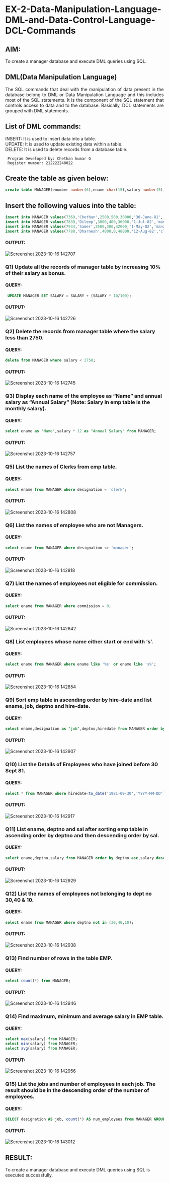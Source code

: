 # EX-2-Data-Manipulation-Language-DML-and-Data-Control-Language-DCL-Commands
## AIM:
To create a manager database and execute DML queries using SQL.


## DML(Data Manipulation Language)
<div align="justify">
The SQL commands that deal with the manipulation of data present in the database belong to DML or Data Manipulation Language and this includes most of the SQL statements. It is the component of the SQL statement that controls access to data and to the database. Basically, DCL statements are grouped with DML statements.
</div>

## List of DML commands: 
<div align="justify">
INSERT: It is used to insert data into a table.<br>
UPDATE: It is used to update existing data within a table.<br>
DELETE: It is used to delete records from a database table.<br>
</div>

```
 Program Developed by: Chethan kumar G
 Register number: 212222240022
```

## Create the table as given below:
```sql
create table MANAGER(enumber number(6),ename char(15),salary number(5),commission number(4),annualsalary number(7),Hiredate date,designation char(10),deptno number(2),reporting char(10));
```
## Insert the following values into the table:
```sql
insert into MANAGER values(7369,'Chethan',2500,500,30000,'30-June-81','clerk',10,'John');
insert into MANAGER values(7839,'Dileep',3000,400,36000,'1-Jul-82','manager',null,'James');
insert into MANAGER values(7934,'Samer',3500,300,42000,'1-May-82','manager',30,NULL);
insert into MANAGER values(7788,'Dharnesh',4000,0,48000,'12-Aug-82','clerk',50,'Bond');
```
#### OUTPUT:
![Screenshot 2023-10-16 142707](https://github.com/Gchethankumar/EX-2-Data-Manipulation-Language-DML-and-Data-Control-Language-DCL-Commands/assets/118348224/96527452-f570-468c-9400-9fcbdf2caae2)

### Q1) Update all the records of manager table by increasing 10% of their salary as bonus.
#### QUERY:
```sql
 UPDATE MANAGER SET SALARY = SALARY + (SALARY * 10/100);
```
#### OUTPUT:
![Screenshot 2023-10-16 142726](https://github.com/Gchethankumar/EX-2-Data-Manipulation-Language-DML-and-Data-Control-Language-DCL-Commands/assets/118348224/ef010bb3-f86d-416e-a0dd-312d535d9289)


### Q2) Delete the records from manager table where the salary less than 2750.
#### QUERY:
```sql
delete from MANAGER where salary < 2750;
```
#### OUTPUT:
![Screenshot 2023-10-16 142745](https://github.com/Gchethankumar/EX-2-Data-Manipulation-Language-DML-and-Data-Control-Language-DCL-Commands/assets/118348224/9418cca5-669f-499a-a9cc-e93439b1f719)


### Q3) Display each name of the employee as “Name” and annual salary as “Annual Salary” (Note: Salary in emp table is the monthly salary).
#### QUERY:
```sql
select ename as "Name",salary * 12 as "Annual Salary" from MANAGER;
```
#### OUTPUT:
![Screenshot 2023-10-16 142757](https://github.com/Gchethankumar/EX-2-Data-Manipulation-Language-DML-and-Data-Control-Language-DCL-Commands/assets/118348224/9b540323-b01c-4724-96d5-3ae86d6e155b)


### Q5)	List the names of Clerks from emp table.
#### QUERY:
```sql
select ename from MANAGER where designation = 'clerk';
```
#### OUTPUT:
![Screenshot 2023-10-16 142808](https://github.com/Gchethankumar/EX-2-Data-Manipulation-Language-DML-and-Data-Control-Language-DCL-Commands/assets/118348224/cce43251-f4f7-495e-9869-f9c6894f262f)


### Q6)	List the names of employee who are not Managers.
#### QUERY:
```sql
select ename from MANAGER where designation <> 'manager';
```
#### OUTPUT:
![Screenshot 2023-10-16 142818](https://github.com/Gchethankumar/EX-2-Data-Manipulation-Language-DML-and-Data-Control-Language-DCL-Commands/assets/118348224/13860e12-fd4e-4e13-ba46-c10a151f55c9)


### Q7)	List the names of employees not eligible for commission.
#### QUERY:
```sql
select ename from MANAGER where commission = 0;
```
#### OUTPUT:
![Screenshot 2023-10-16 142842](https://github.com/Gchethankumar/EX-2-Data-Manipulation-Language-DML-and-Data-Control-Language-DCL-Commands/assets/118348224/943999cf-1ef5-43f2-9e66-598584eade65)


### Q8)	List employees whose name either start or end with ‘s’.
#### QUERY:
```sql
select ename from MANAGER where ename like '%s' or ename like 's%';
```
#### OUTPUT:
![Screenshot 2023-10-16 142854](https://github.com/Gchethankumar/EX-2-Data-Manipulation-Language-DML-and-Data-Control-Language-DCL-Commands/assets/118348224/6591e54c-e119-434f-b5b5-e0f371c28d04)


### Q9) Sort emp table in ascending order by hire-date and list ename, job, deptno and hire-date.
#### QUERY:
```sql
select ename,designation as "job",deptno,hiredate from MANAGER order by hiredate asc;
```
#### OUTPUT:
![Screenshot 2023-10-16 142907](https://github.com/Gchethankumar/EX-2-Data-Manipulation-Language-DML-and-Data-Control-Language-DCL-Commands/assets/118348224/163bdd2b-bd16-4754-aa04-9e543ab5a3e8)


### Q10) List the Details of Employees who have joined before 30 Sept 81.
#### QUERY:
```sql
select * from MANAGER where hiredate<to_date('1981-09-30','YYYY-MM-DD')
```
#### OUTPUT:
![Screenshot 2023-10-16 142917](https://github.com/Gchethankumar/EX-2-Data-Manipulation-Language-DML-and-Data-Control-Language-DCL-Commands/assets/118348224/7d57fbef-c4f2-46f9-8812-d7f06c46500b)

### Q11)	List ename, deptno and sal after sorting emp table in ascending order by deptno and then descending order by sal.
#### QUERY:
```sql
select ename,deptno,salary from MANAGER order by deptno asc,salary desc;
```
#### OUTPUT:
![Screenshot 2023-10-16 142929](https://github.com/Gchethankumar/EX-2-Data-Manipulation-Language-DML-and-Data-Control-Language-DCL-Commands/assets/118348224/33c360cc-3f4d-49ae-93cc-304de4ff21e4)


### Q12) List the names of employees not belonging to dept no 30,40 & 10.
#### QUERY:
```sql
select ename from MANAGER where deptno not in (30,40,10);
```
#### OUTPUT:
![Screenshot 2023-10-16 142938](https://github.com/Gchethankumar/EX-2-Data-Manipulation-Language-DML-and-Data-Control-Language-DCL-Commands/assets/118348224/ed8b4185-1c78-4c65-bbcc-026d7564ecaa)


### Q13) Find number of rows in the table EMP.
#### QUERY:
```sql
select count(*) from MANAGER;
```
#### OUTPUT:
![Screenshot 2023-10-16 142946](https://github.com/Gchethankumar/EX-2-Data-Manipulation-Language-DML-and-Data-Control-Language-DCL-Commands/assets/118348224/0c4cbc9a-7ecd-4125-84dd-690f31356f23)


### Q14) Find maximum, minimum and average salary in EMP table.
#### QUERY:
```sql
select max(salary) from MANAGER;
select min(salary) from MANAGER;
select avg(salary) from MANAGER;
```
#### OUTPUT:
![Screenshot 2023-10-16 142956](https://github.com/Gchethankumar/EX-2-Data-Manipulation-Language-DML-and-Data-Control-Language-DCL-Commands/assets/118348224/0fd7a8fa-4ade-4294-a090-09f46370af71)


### Q15) List the jobs and number of employees in each job. The result should be in the descending order of the number of employees.

#### QUERY:
```sql
SELECT designation AS job, count(*) AS num_employees from MANAGER GROUP BY designation ORDER BY num_employees DESC;
```
#### OUTPUT:
![Screenshot 2023-10-16 143012](https://github.com/Gchethankumar/EX-2-Data-Manipulation-Language-DML-and-Data-Control-Language-DCL-Commands/assets/118348224/597412f1-c3c9-466b-a96b-1accf4e83fff)

## RESULT:
To create a manager database and execute DML queries using SQL is executed successfully.
